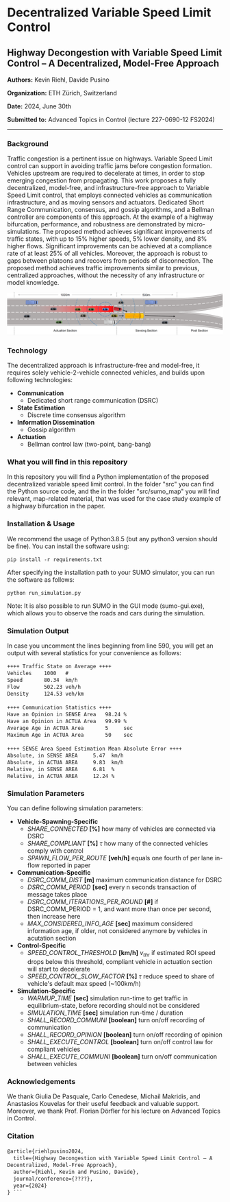 # Decentralized Variable Speed Limit Control
## Highway Decongestion with Variable Speed Limit Control – A Decentralized, Model-Free Approach

**Authors:**        Kevin Riehl, Davide Pusino

**Organization:**   ETH Zürich, Switzerland

**Date:**           2024, June 30th

**Submitted to:**   Advanced Topics in Control (lecture 227-0690-12 FS2024)

----------

### Background
Traffic congestion is a pertinent issue on highways.
Variable Speed Limit control can support in avoiding traffic jams before congestion formation.
Vehicles upstream are required to decelerate at times, in order to stop emerging congestion from propagating.
This work proposes a fully decentralized, model-free, and infrastructure-free approach to Variable Speed Limit control, that employs connected vehicles as communication infrastructure, and as moving sensors and actuators.
Dedicated Short Range Communication, consensus, and gossip algorithms, and a Bellman controller are components of this approach.
At the example of a highway bifurcation, performance, and robustness are demonstrated by micro-simulations.
The proposed method achieves significant improvements of traffic states, with up to 15\% higher speeds, 5\% lower density, and 8\% higher flows.
Significant improvements can be achieved at a compliance rate of at least 25\% of all vehicles.
Moreover, the approach is robust to gaps between platoons and recovers from periods of disconnection.
The proposed method achieves traffic improvements similar to previous, centralized approaches, without the necessity of any infrastructure or model knowledge.

![CaseStudy](figures/bifurcation.PNG "Case Study: Congestion at Highway Bifurcation")


### Technology
The decentralized approach is infrastructure-free and model-free, it requires solely vehicle-2-vehicle connected vehicles, and builds upon following technologies:
- **Communication**
  - Dedicated short range communication (DSRC)
- **State Estimation**
  - Discrete time consensus algorithm
- **Information Dissemination**
  - Gossip algorithm
- **Actuation**
  - Bellman control law (two-point, bang-bang)

### What you will find in this repository
In this repository you will find a Python implementation of the proposed decentralized variable speed limit control.
In the folder "src" you can find the Python source code, and the in the folder "src/sumo_map" you will find relevant, map-related material, that was used for the case study example of a highway bifurcation in the paper.

### Installation & Usage
We recommend the usage of Python3.8.5 (but any python3 version should be fine). You can install the software using:
```
pip install -r requirements.txt
```

After specifying the installation path to your SUMO simulator, you can run the software as follows:
```
python run_simulation.py
```

Note:
It is also possible to run SUMO in the GUI mode (sumo-gui.exe), which allows you to observe the roads and cars during the simulation.

### Simulation Output

In case you uncomment the lines beginning from line 590, you will get an output with several statistics for your convenience as follows:
```
++++ Traffic State on Average ++++
Vehicles    1000   #
Speed       80.34  km/h
Flow        502.23 veh/h
Density     124.53 veh/km

++++ Communication Statistics ++++
Have an Opinion in SENSE Area   98.24 %
Have an Opinion in ACTUA Area   99.99 %
Average Age in ACTUA Area       5     sec
Maximum Age in ACTUA Area       50    sec

++++ SENSE Area Speed Estimation Mean Absolute Error ++++
Absolute, in SENSE AREA     5.47  km/h
Absolute, in ACTUA AREA     9.83  km/h
Relative, in SENSE AREA     6.81  %
Relative, in ACTUA AREA     12.24 %
```

### Simulation Parameters
You can define following simulation parameters:
- **Vehicle-Spawning-Specific**
  - *SHARE_CONNECTED* **[%]** how many of vehicles are connected via DSRC
  - *SHARE_COMPLIANT* **[%]** $\tau$ how many of the connected vehicles comply with control
  - *SPAWN_FLOW_PER_ROUTE* **[veh/h]** equals one fourth of per lane in-flow reported in paper
- **Communication-Specific**
  - *DSRC_COMM_DIST* **[m]** maximum communication distance for DSRC
  - *DSRC_COMM_PERIOD* **[sec]** every n seconds transaction of message takes place
  - *DSRC_COMM_ITERATIONS_PER_ROUND* **[#]** if DSRC_COMM_PERIOD = 1, and want more than once per second, then increase here
  - *MAX_CONSIDERED_INFO_AGE* **[sec]** maximum considered information age, if older, not considered anymore by vehicles in acutation section
- **Control-Specific**
  - *SPEED_CONTROL_THRESHOLD* **[km/h]** $v_{thr}$ if estimated ROI speed drops below this threshold, compliant vehicle in actuation section will start to decelerate
  - *SPEED_CONTROL_SLOW_FACTOR* **[%]** $\tau$ reduce speed to share of vehicle's default max speed (~100km/h)
- **Simulation-Specific**
  - *WARMUP_TIME* **[sec]** simulation run-time to get traffic in equilibrium-state, before recording should not be considered
  - *SIMULATION_TIME* **[sec]** simulation run-time / duration 
  - *SHALL_RECORD_COMMUNI* **[boolean]** turn on/off recording of communication 
  - *SHALL_RECORD_OPINION* **[boolean]** turn on/off recording of opinion
  - *SHALL_EXECUTE_CONTROL* **[boolean]** turn on/off control law for compliant vehicles
  - *SHALL_EXECUTE_COMMUNI* **[boolean]** turn on/off communication between vehicles

### Acknowledgements
We thank Giulia De Pasquale, Carlo Cenedese, Michail Makridis, and Anastasios Kouvelas for their useful feedback and valuable support.
Moreover, we thank Prof. Florian Dörfler for his lecture on Advanced Topics in Control.

### Citation
```
@article{riehlpusino2024,
  title={Highway Decongestion with Variable Speed Limit Control – A Decentralized, Model-Free Approach},
  author={Riehl, Kevin and Pusino, Davide},
  journal/conference={????},
  year={2024}
} ```